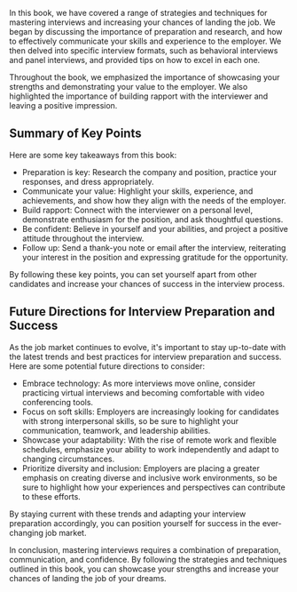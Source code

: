 

In this book, we have covered a range of strategies and techniques for mastering interviews and increasing your chances of landing the job. We began by discussing the importance of preparation and research, and how to effectively communicate your skills and experience to the employer. We then delved into specific interview formats, such as behavioral interviews and panel interviews, and provided tips on how to excel in each one.

Throughout the book, we emphasized the importance of showcasing your strengths and demonstrating your value to the employer. We also highlighted the importance of building rapport with the interviewer and leaving a positive impression.

Summary of Key Points
---------------------

Here are some key takeaways from this book:

* Preparation is key: Research the company and position, practice your responses, and dress appropriately.
* Communicate your value: Highlight your skills, experience, and achievements, and show how they align with the needs of the employer.
* Build rapport: Connect with the interviewer on a personal level, demonstrate enthusiasm for the position, and ask thoughtful questions.
* Be confident: Believe in yourself and your abilities, and project a positive attitude throughout the interview.
* Follow up: Send a thank-you note or email after the interview, reiterating your interest in the position and expressing gratitude for the opportunity.

By following these key points, you can set yourself apart from other candidates and increase your chances of success in the interview process.

Future Directions for Interview Preparation and Success
-------------------------------------------------------

As the job market continues to evolve, it's important to stay up-to-date with the latest trends and best practices for interview preparation and success. Here are some potential future directions to consider:

* Embrace technology: As more interviews move online, consider practicing virtual interviews and becoming comfortable with video conferencing tools.
* Focus on soft skills: Employers are increasingly looking for candidates with strong interpersonal skills, so be sure to highlight your communication, teamwork, and leadership abilities.
* Showcase your adaptability: With the rise of remote work and flexible schedules, emphasize your ability to work independently and adapt to changing circumstances.
* Prioritize diversity and inclusion: Employers are placing a greater emphasis on creating diverse and inclusive work environments, so be sure to highlight how your experiences and perspectives can contribute to these efforts.

By staying current with these trends and adapting your interview preparation accordingly, you can position yourself for success in the ever-changing job market.

In conclusion, mastering interviews requires a combination of preparation, communication, and confidence. By following the strategies and techniques outlined in this book, you can showcase your strengths and increase your chances of landing the job of your dreams.
